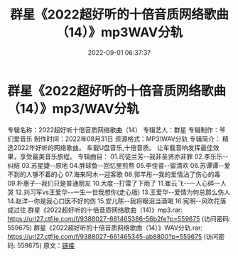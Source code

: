 ﻿---
title: 群星《2022超好听的十倍音质网络歌曲（14）》mp3WAV分轨
date: 2022-09-01 06:37:37
categories: WAV车载音乐、镜像
tags: 华语中文
---
# 群星《2022超好听的十倍音质网络歌曲（14）》mp3/WAV分轨

专辑名称：2022超好听十倍音质网络歌曲（14）
专辑艺人：群星
专辑制作：爷们爱音乐
制作时间：2022年08月31日
资源格式：MP3\WAV分轨
专辑简介：
精选2022年好听的网络歌曲。
车载U盘音乐,十倍音质。
让车载音响发挥最佳效果，享受最美音乐旅程。
专辑曲目：
01.司徒兰芳--我非圣贤亦非罪
02.李乐乐--纠结
03.苏星婕--原地
04.胖球鱼--回忆里煎熬
05.李佳睿--留清欢
06.苏谭谭--爱不到的人够不着的心
07.海来阿木--迎客歌
08.郭芊彤--我的爱情沾了伤心的毒
09.朴惠子--我们只是普通朋友
10.大度--打雷了下雨了
11.崔云飞--一人心碎一人哭
12.刘习军vs王爱华--一生一世我想你(走心版)
13.王爱华--爱情为何总那么伤人
14.赵洋--你是我心口医不好的伤
15.安儿陈--我将眼泪当酒喝
16.宪明--风吹花落成过往
群星《2022超好听的十倍音质网络歌曲（14)》mp3.rar: https://url27.ctfile.com/f/9388027-661465386-56b2fe?p=559675
(访问密码: 559675)
群星《2022超好听的十倍音质网络歌曲（14）》WAV分轨.rar: https://url27.ctfile.com/f/9388027-661465345-ab8800?p=559675
(访问密码: 559675)
原文：[链接](https://blog.sina.com.cn/s/blog_1647c7e7601030z5u.html)